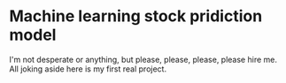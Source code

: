 # Machine learning stock pridiction model
I'm not desperate or anything, but please, please, please, please hire me. 
All joking aside here is my first real project. 
